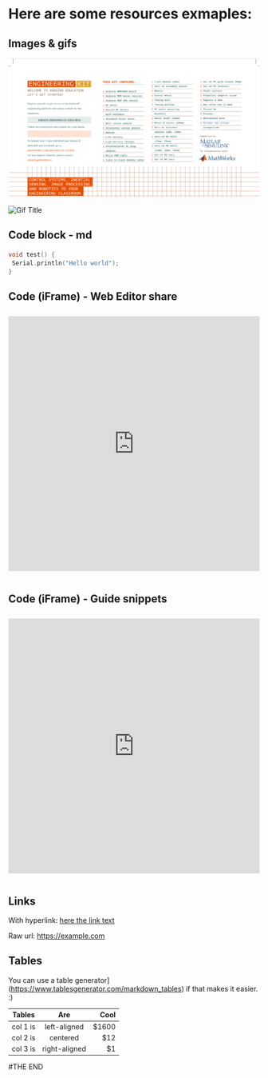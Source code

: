 # Here are some resources exmaples:

## Images & gifs
![Image Title](/assets/img/WheredoIregistermykit/1.png)

![Gif Title](https://media.giphy.com/media/100QWMdxQJzQC4/giphy.gif)

## Code block - md

```C++
void test() {
 Serial.println("Hello world");
}
```

## Code (iFrame) - Web Editor share

<iframe src=https://create.arduino.cc/editor/judmv/3d046724-2984-4c06-90c3-4b75269ce416/preview?embed style="height:510px;width:100%;margin:10px 0" frameborder=0></iframe>

## Code (iFrame) - Guide snippets

<iframe src=https://create.arduino.cc/editor/judmv/3d046724-2984-4c06-90c3-4b75269ce416/preview?embed&snippet=L10-L30 style="height:510px;width:100%;margin:10px 0" frameborder=0></iframe>


## Links
With hyperlink: [here the  link text](https://example.com)

Raw url: https://example.com

## Tables
You can use a table generator](https://www.tablesgenerator.com/markdown_tables) if that makes it easier. :)

| Tables   |      Are      |  Cool |
|----------|:-------------:|------:|
| col 1 is |  left-aligned | $1600 |
| col 2 is |    centered   |   $12 |
| col 3 is | right-aligned |    $1 |

#THE END

